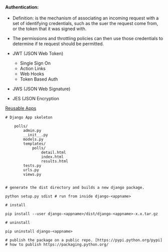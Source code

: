 


#### 

#### Authentication:
 * Definition: is the mechanism of associating an incoming request with a set of identifying credentials, such as the suer the request come from, or the token that it was signed with.
 * The permissions and throttling policies can then use those credentials to determine if te request should be permitted.


 * JWT (JSON Web Token)
    * Single Sign On
    * Action Links
    * Web Hooks
    * Token Based Auth  

 * JWS (JSON Web Signature)
 * JES (JSON Encryption 












[Reusable Apps](https://docs.djangoproject.com/en/1.10/intro/reusable-apps/)


```
# Django App skeleton

    polls/
        admin.py
        __init__.py
        models.py
        templates/
            polls/
                detail.html
                index.html
                results.html
        tests.py
        urls.py
        views.py


# generate the dist directory and builds a new django package.

python setup.py sdist # run from inside django-<appname>

# install

pip install --user django-<appname>/dist/django-<appname>-x.x.tar.gz

# uninstall

pip uninstall django-<appname>

# publish the package on a public repo. [https://pypi.python.org/pypi]
# how to publish https://packaging.python.org/

```